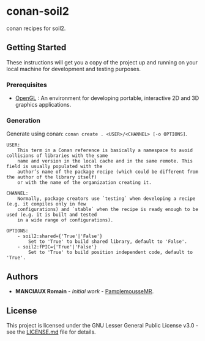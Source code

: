 # conan-soil2

conan recipes for soil2.

## Getting Started

These instructions will get you a copy of the project up and running on your local machine for development and testing purposes.

### Prerequisites

- [OpenGL](https://www.opengl.org/) : An environment for developing portable, interactive 2D and 3D graphics applications.

### Generation

Generate using conan: `conan create . <USER>/<CHANNEL> [-o OPTIONS]`.
```
USER:
	This term in a Conan reference is basically a namespace to avoid collisions of libraries with the same
	name and version in the local cache and in the same remote. This field is usually populated with the
	author’s name of the package recipe (which could be different from the author of the library itself)
	or with the name of the organization creating it.

CHANNEL:
	Normally, package creators use `testing` when developing a recipe (e.g. it compiles only in few
	configurations) and `stable` when the recipe is ready enough to be used (e.g. it is built and tested
	in a wide range of configurations).

OPTIONS: 
	- soil2:shared={'True'|'False'}
		Set to 'True' to build shared library, default to 'False'.
	- soil2:fPIC={'True'|'False'}
		Set to 'True' to build position independent code, default to 'True'.		
```

## Authors

* **MANCIAUX Romain** - *Initial work* - [PamplemousseMR](https://github.com/PamplemousseMR).

## License

This project is licensed under the GNU Lesser General Public License v3.0 - see the [LICENSE.md](LICENSE.md) file for details.